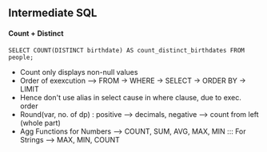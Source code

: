 ## Intermediate SQL

#### Count + Distinct
`SELECT COUNT(DISTINCT birthdate) AS count_distinct_birthdates FROM people;`

* Count only displays non-null values
* Order of exexcution --> FROM -> WHERE -> SELECT -> ORDER BY -> LIMIT
* Hence don't use alias in select cause in where clause, due to exec. order
* Round(var, no. of dp) : positive --> decimals, negative --> count from left (whole part)
* Agg Functions for Numbers --> COUNT, SUM, AVG, MAX, MIN ::: For Strings --> MAX, MIN, COUNT 
